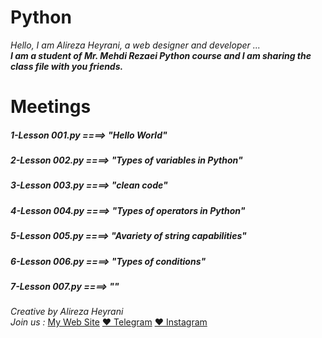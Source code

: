 # Python
*Hello, I am Alireza Heyrani, a web designer and developer ...*
<br>
***I am a student of Mr. Mehdi Rezaei Python course and I am sharing the class file with you friends.***

# Meetings
##### 1-Lesson 001.py    ====>    *"Hello World"*
##### 2-Lesson 002.py    ====>    *"Types of variables in Python"*
##### 3-Lesson 003.py    ====>    *"clean code"*
##### 4-Lesson 004.py    ====>    *"Types of operators in Python"*
##### 5-Lesson 005.py    ====>    *"Avariety of string capabilities"*
##### 6-Lesson 006.py    ====>    *"Types of conditions"*
##### 7-Lesson 007.py    ====>    *""*


*Creative by Alireza Heyrani*<br>
*Join us :* 
[My Web Site](https://alirezaheyrani.com)
[❤️ Telegram](https://t.me/Alirez_Heyrani)
[❤️ Instagram](https://instagram.com/heyranialireza77)
